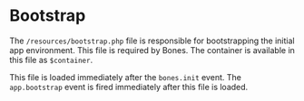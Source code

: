 # Bootstrap

The `/resources/bootstrap.php` file is responsible for bootstrapping the initial app environment.
This file is required by Bones.
The container is available in this file as `$container`.

This file is loaded immediately after the `bones.init` event.
The `app.bootstrap` event is fired immediately after this file is loaded.